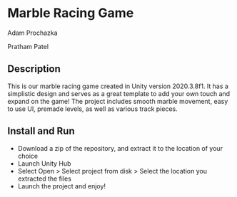 # Marble Racing Game

Adam Prochazka

Pratham Patel

## Description

This is our marble racing game created in Unity version 2020.3.8f1. It has a simplistic design and serves as a great template to add your own touch and expand on the game! The project includes smooth marble movement, easy to use UI, premade levels, as well as various track pieces.

## Install and Run

* Download a zip of the repository, and extract it to the location of your choice
* Launch Unity Hub
* Select Open > Select project from disk > Select the location you extracted the files
* Launch the project and enjoy!
